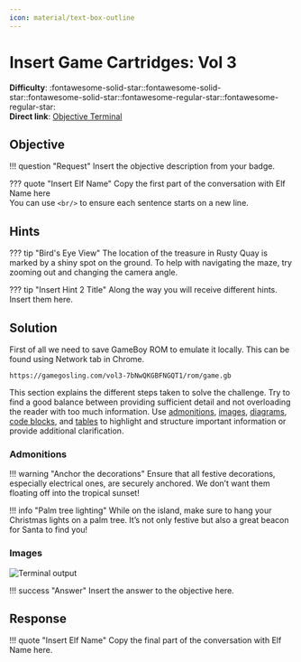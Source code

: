 ```yaml
---
icon: material/text-box-outline
---
```


# Insert Game Cartridges: Vol 3

**Difficulty**: :fontawesome-solid-star::fontawesome-solid-star::fontawesome-solid-star::fontawesome-regular-star::fontawesome-regular-star:<br/>
**Direct link**: [Objective Terminal](https://gamegosling.com/vol3-7bNwQKGBFNGQT1/index.html)

## Objective

!!! question "Request"
    Insert the objective description from your badge.

??? quote "Insert Elf Name"
    Copy the first part of the conversation with Elf Name here<br/>
    You can use `<br/>` to ensure each sentence starts on a new line.

## Hints

??? tip "Bird's Eye View"
    The location of the treasure in Rusty Quay is marked by a shiny spot on the ground. To help with navigating the maze, try zooming out and changing the camera angle.

??? tip "Insert Hint 2 Title"
    Along the way you will receive different hints. Insert them here.

## Solution

First of all we need to save GameBoy ROM to emulate it locally. This can be found using Network tab in Chrome.
```
https://gamegosling.com/vol3-7bNwQKGBFNGQT1/rom/game.gb
```




This section explains the different steps taken to solve the challenge. Try to find a good balance between providing sufficient detail and not overloading the reader with too much information. Use [admonitions](https://squidfunk.github.io/mkdocs-material/reference/admonitions/), [images](https://squidfunk.github.io/mkdocs-material/reference/images/), [diagrams](https://squidfunk.github.io/mkdocs-material/reference/diagrams/), [code blocks](https://squidfunk.github.io/mkdocs-material/reference/code-blocks/), and [tables](https://squidfunk.github.io/mkdocs-material/reference/data-tables/) to highlight and structure important information or provide additional clarification.

### Admonitions

!!! warning "Anchor the decorations"
    Ensure that all festive decorations, especially electrical ones, are securely anchored. We don’t want them floating off into the tropical sunset!

!!! info "Palm tree lighting"
    While on the island, make sure to hang your Christmas lights on a palm tree. It’s not only festive but also a great beacon for Santa to find you!

### Images

![Terminal output](../img/objectives/o5/terminal_output_o5.png)


!!! success "Answer"
    Insert the answer to the objective here.

## Response

!!! quote "Insert Elf Name"
    Copy the final part of the conversation with Elf Name here.
